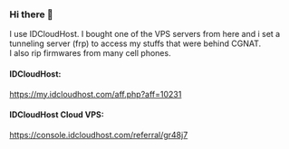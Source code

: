 ### Hi there 👋

I use IDCloudHost. I bought one of the VPS servers from here and i set a tunneling server (frp) to access my stuffs that were behind CGNAT.  
I also rip firmwares from many cell phones.

#### IDCloudHost: 
https://my.idcloudhost.com/aff.php?aff=10231  
#### IDCloudHost Cloud VPS:
https://console.idcloudhost.com/referral/gr48j7

<!--
**Crawlerop/Crawlerop** is a ✨ _special_ ✨ repository because its `README.md` (this file) appears on your GitHub profile.

Here are some ideas to get you started:

- 🔭 I’m currently working on ...
- 🌱 I’m currently learning ...
- 👯 I’m looking to collaborate on ...
- 🤔 I’m looking for help with ...
- 💬 Ask me about ...
- 📫 How to reach me: ...
- 😄 Pronouns: ...
- ⚡ Fun fact: ...
-->
